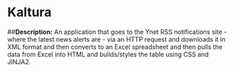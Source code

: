 # Kaltura

##**Description:**
An application that goes to the Ynet RSS notifications site - where the latest news alerts are - via an HTTP request and downloads it in XML format and then converts to an Excel spreadsheet and then pulls the data from Excel into HTML and builds/styles the table using CSS and JINJA2.

